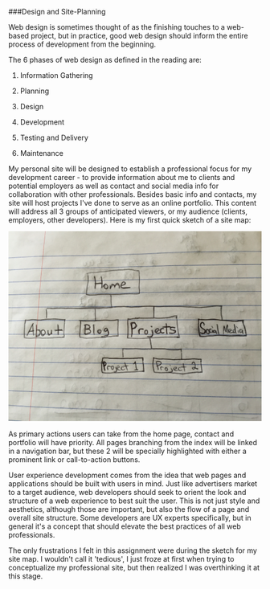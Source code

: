 ###Design and Site-Planning

Web design is sometimes thought of as the finishing touches to a web-based project, but in practice, good web design should inform the entire process of development from the beginning.

The 6 phases of web design as defined in the reading are:

1. Information Gathering

2. Planning

3. Design

4. Development

5. Testing and Delivery

6. Maintenance

My personal site will be designed to establish a professional focus for my development career - to provide information about me to clients and potential employers as well as contact and social media info for collaboration with other professionals. Besides basic info and contacts, my site will host projects I've done to serve as an online portfolio. This content will address all 3 groups of anticipated viewers, or my audience (clients, employers, other developers). Here is my first quick sketch of a site map:

![site-map](/week-2/imgs/site-map.JPG)

As primary actions users can take from the home page, contact and portfolio will have priority. All pages branching from the index will be linked in a navigation bar, but these 2 will be specially highlighted with either a prominent link or call-to-action buttons.

User experience development comes from the idea that web pages and applications should be built with users in mind. Just like advertisers market to a target audience, web developers should seek to orient the look and structure of a web experience to best suit the user. This is not just style and aesthetics, although those are important, but also the flow of a page and overall site structure. Some developers are UX experts specifically, but in general it's a concept that should elevate the best practices of all web professionals.

The only frustrations I felt in this assignment were during the sketch for my site map. I wouldn't call it 'tedious', I just froze at first when trying to conceptualize my professional site, but then realized I was overthinking it at this stage.